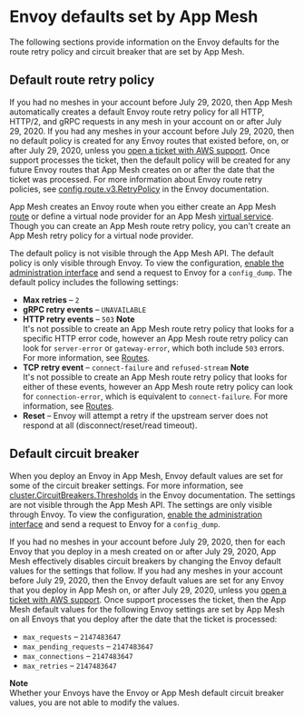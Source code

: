# Envoy defaults set by App Mesh<a name="envoy-defaults"></a>

The following sections provide information on the Envoy defaults for the route retry policy and circuit breaker that are set by App Mesh\.

## Default route retry policy<a name="default-retry-policy"></a>

If you had no meshes in your account before July 29, 2020, then App Mesh automatically creates a default Envoy route retry policy for all HTTP, HTTP/2, and gRPC requests in any mesh in your account on or after July 29, 2020\. If you had any meshes in your account before July 29, 2020, then no default policy is created for any Envoy routes that existed before, on, or after July 29, 2020, unless you [open a ticket with AWS support](https://console.aws.amazon.com/support/home#/case/create)\. Once support processes the ticket, then the default policy will be created for any future Envoy routes that App Mesh creates on or after the date that the ticket was processed\. For more information about Envoy route retry policies, see [config\.route\.v3\.RetryPolicy](https://www.envoyproxy.io/docs/envoy/latest/api-v3/config/route/v3/route_components.proto#envoy-v3-api-msg-config-route-v3-retrypolicy) in the Envoy documentation\.

App Mesh creates an Envoy route when you either create an App Mesh [route](routes.md) or define a virtual node provider for an App Mesh [virtual service](virtual_services.md)\. Though you can create an App Mesh route retry policy, you can't create an App Mesh retry policy for a virtual node provider\.

The default policy is not visible through the App Mesh API\. The default policy is only visible through Envoy\. To view the configuration, [enable the administration interface](troubleshooting-best-practices.md#ts-bp-enable-proxy-admin-interface) and send a request to Envoy for a `config_dump`\. The default policy includes the following settings:
+ **Max retries** – `2`
+ **gRPC retry events** – `UNAVAILABLE`
+ **HTTP retry events** – `503`
**Note**  
It's not possible to create an App Mesh route retry policy that looks for a specific HTTP error code, however an App Mesh route retry policy can look for `server-error` or `gateway-error`, which both include `503` errors\. For more information, see [Routes](routes.md)\.
+ **TCP retry event** – `connect-failure` and `refused-stream`
**Note**  
It's not possible to create an App Mesh route retry policy that looks for either of these events, however an App Mesh route retry policy can look for `connection-error`, which is equivalent to `connect-failure`\. For more information, see [Routes](routes.md)\.
+ **Reset** – Envoy will attempt a retry if the upstream server does not respond at all \(disconnect/reset/read timeout\)\.

## Default circuit breaker<a name="default-circuit-breaker"></a>

When you deploy an Envoy in App Mesh, Envoy default values are set for some of the circuit breaker settings\. For more information, see [cluster\.CircuitBreakers\.Thresholds](https://www.envoyproxy.io/docs/envoy/latest/api-v2/api/v2/cluster/circuit_breaker.proto#cluster-circuitbreakers-thresholds) in the Envoy documentation\. The settings are not visible through the App Mesh API\. The settings are only visible through Envoy\. To view the configuration, [enable the administration interface](troubleshooting-best-practices.md#ts-bp-enable-proxy-admin-interface) and send a request to Envoy for a `config_dump`\.

If you had no meshes in your account before July 29, 2020, then for each Envoy that you deploy in a mesh created on or after July 29, 2020, App Mesh effectively disables circuit breakers by changing the Envoy default values for the settings that follow\. If you had any meshes in your account before July 29, 2020, then the Envoy default values are set for any Envoy that you deploy in App Mesh on, or after July 29, 2020, unless you [open a ticket with AWS support](https://console.aws.amazon.com/support/home#/case/create)\. Once support processes the ticket, then the App Mesh default values for the following Envoy settings are set by App Mesh on all Envoys that you deploy after the date that the ticket is processed:
+ `max_requests` – `2147483647`
+ `max_pending_requests` – `2147483647`
+ `max_connections` – `2147483647`
+ `max_retries` – `2147483647`

**Note**  
Whether your Envoys have the Envoy or App Mesh default circuit breaker values, you are not able to modify the values\.